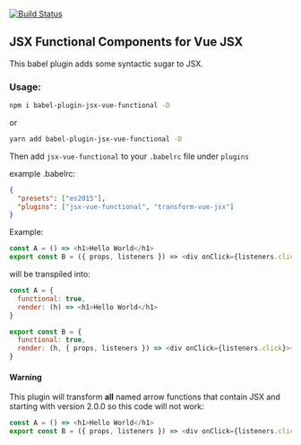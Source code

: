 [![Build Status](https://travis-ci.org/nickmessing/babel-plugin-jsx-vue-functional.svg?branch=master)](https://travis-ci.org/nickmessing/babel-plugin-jsx-vue-functional)

## JSX Functional Components for Vue JSX

This babel plugin adds some syntactic sugar to JSX.

### Usage:

```bash
npm i babel-plugin-jsx-vue-functional -D
```
or
```bash
yarn add babel-plugin-jsx-vue-functional -D
```

Then add `jsx-vue-functional` to your `.babelrc` file under `plugins`

example .babelrc:
```json
{
  "presets": ["es2015"],
  "plugins": ["jsx-vue-functional", "transform-vue-jsx"]
}
```

Example:
```js
const A = () => <h1>Hello World</h1>
export const B = ({ props, listeners }) => <div onClick={listeners.click}>{props.msg}<A /></div>
```
will be transpiled into:
```js
const A = {
  functional: true,
  render: (h) => <h1>Hello World</h1>
}

export const B = {
  functional: true,
  render: (h, { props, listeners }) => <div onClick={listeners.click}>{props.msg}<A /></div>
}
```

#### Warning

This plugin will transform **all** named arrow functions that contain JSX and
starting with version 2.0.0 so this code will not work:
```js
const A = () => <h1>Hello World</h1>
export const B = ({ props, listeners }) => <div onClick={listeners.click}>{props.msg}{A()}</div>
```
